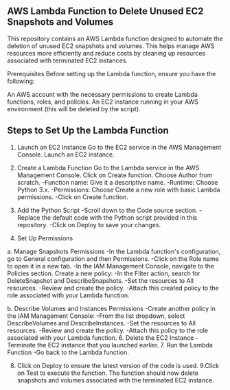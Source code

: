 ## AWS Lambda Function to Delete Unused EC2 Snapshots and Volumes
This repository contains an AWS Lambda function designed to automate the deletion of unused EC2 snapshots and volumes. This helps manage AWS resources more efficiently and reduce costs by cleaning up resources associated with terminated EC2 instances.

Prerequisites
Before setting up the Lambda function, ensure you have the following:

An AWS account with the necessary permissions to create Lambda functions, roles, and policies.
An EC2 instance running in your AWS environment (this will be deleted by the script).

## Steps to Set Up the Lambda Function

  1. Launch an EC2 Instance
     Go to the EC2 service in the AWS Management Console.
      Launch an EC2 instance.
     
  3. Create a Lambda Function
     Go to the Lambda service in the AWS Management Console.
     Click on Create function.
     Choose Author from scratch.
       -Function name: Give it a descriptive name.
       -Runtime: Choose Python 3.x.
       -Permissions: Choose Create a new role with basic Lambda permissions.
       -Click on Create function.
     
  4. Add the Python Script
     -Scroll down to the Code source section.
     -Replace the default code with the Python script provided in this repository.
     -Click on Deploy to save your changes.
     
  5. Set Up Permissions
   
   a. Manage Snapshots Permissions
       -In the Lambda function's configuration, go to General configuration and then Permissions.
       -Click on the Role name to open it in a new tab.
       -In the IAM Management Console, navigate to the Policies section.
      Create a new policy:
       -In the Filter action, search for DeleteSnapshot and DescribeSnapshots.
       -Set the resources to All resources.
       -Review and create the policy.
       -Attach this created policy to the role associated with your Lambda function.
   
  b. Describe Volumes and Instances Permissions
      -Create another policy in the IAM Management Console:
      -From the list dropdown, select DescribeVolumes and DescribeInstances.
      -Set the resources to All resources.
      -Review and create the policy.
      -Attach this policy to the role associated with your Lambda function.
  6. Delete the EC2 Instance
     -Terminate the EC2 instance that you launched earlier.
  7. Run the Lambda Function
     -Go back to the Lambda function.
     
  8. Click on Deploy to ensure the latest version of the code is used.
  9.Click on Test to execute the function. The function should now delete snapshots and volumes associated with the terminated EC2 instance.
